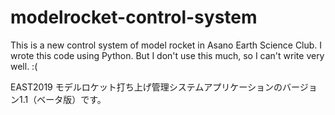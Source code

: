 # modelrocket-control-system
This is a new control system of model rocket in Asano Earth Science Club.
I wrote this code using Python.
But I don't use this much, so I can't write very well. :(

EAST2019 モデルロケット打ち上げ管理システムアプリケーションのバージョン1.1（ベータ版）です。
